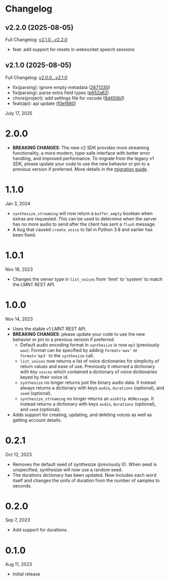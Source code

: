 # Changelog

## v2.2.0 (2025-08-05)

Full Changelog: [v2.1.0...v2.2.0](https://github.com/lmnt-com/lmnt-python/compare/v2.1.0...v2.2.0)

- feat: add support for resets in websocket speech sessions

## v2.1.0 (2025-08-05)

Full Changelog: [v2.0.0...v2.1.0](https://github.com/lmnt-com/lmnt-python/compare/v2.0.0...v2.1.0)

- fix(parsing): ignore empty metadata ([2671330](https://github.com/lmnt-com/lmnt-python/commit/267133097ede5f0980c2479f41d2b1627baa9205))
- fix(parsing): parse extra field types ([e652a62](https://github.com/lmnt-com/lmnt-python/commit/e652a624a99ba3c5c198aa00a198b6d0a4f69283))
- chore(project): add settings file for vscode ([9d450b1](https://github.com/lmnt-com/lmnt-python/commit/9d450b1915dbb53698e1aec84b8fee4d485fee86))
- feat(api): api update ([f0ef880](https://github.com/lmnt-com/lmnt-python/commit/f0ef8801046aa0ccad2eb44e67a6a44541d3f09b))
      
July 17, 2025
# 2.0.0
- **BREAKING CHANGES**: The new v2 SDK provides more streaming functionality, a more modern, type-safe interface with better error handling, and improved performance. To migrate from the legacy v1 SDK, please update your code to use the new behavior or pin to a previous version if preferred. More details in the [migration guide](./MIGRATING.md).

# 1.1.0
Jan 3, 2024
- `synthesize_streaming` will now return a `buffer_empty` boolean when extras are requested. This can be used to determine when the server has no more audio to send after the client has sent a `flush` message.
- A bug that caused `create_voice` to fail in Python 3.8 and earlier has been fixed.

# 1.0.1
Nov 18, 2023
- Changes the owner type in `list_voices` from 'lmnt' to 'system' to match the LMNT REST API.

# 1.0.0
Nov 14, 2023
- Uses the stable v1 LMNT REST API.
- **BREAKING CHANGES**: please update your code to use the new behavior or pin to a previous version if preferred.
    - Default audio encoding format in `synthesize` is now `mp3` (previously `wav`). Format can be specified by adding `format='wav'` or `format='mp3'` to the `synthesize` call.
    - `list_voices` now returns a list of voice dictionaries for simplicity of return values and ease of use. Previously it returned a dictionary with key `voices` which contained a dictionary of voice dictionaries keyed by their voice id.
    - `synthesize` no longer returns just the binary audio data. It instead always returns a dictionary with keys `audio`, `durations` (optional), and `seed` (optional).
    - `synthesize_streaming` no longer returns an `aiohttp WSMessage`. It instead returns a dictionary with keys `audio`, `durations` (optional), and `seed` (optional).
- Adds support for creating, updating, and deleting voices as well as getting account details.

# 0.2.1

Oct 12, 2023
- Removes the default seed of synthesize (previously 0). When seed is unspecified, synthesize will now use a random seed.
- The durations dictionary has been updated. Now includes each word itself and changes the units of duration from the number of samples to seconds.

# 0.2.0

Sep 7, 2023
- Add support for durations.

# 0.1.0

Aug 11, 2023
- Initial release
